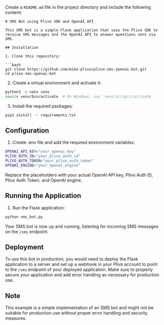 Create a `README.md` file in the project directory and include the following content:

```
# SMS Bot using Plivo SDK and OpenAI API

This SMS bot is a simple Flask application that uses the Plivo SDK to receive SMS messages and the OpenAI API to answer questions sent via SMS.

## Installation

1. Clone this repository:

```bash
git clone https://github.com/mike-plivo/plivo-sms-openai-bot.git
cd plivo-sms-openai-bot
```

2. Create a virtual environment and activate it:

```bash
python3 -m venv venv
source venv/bin/activate  # On Windows, use `venv\Scripts\activate`
```

3. Install the required packages:

```bash
pip3 install -r requirements.txt
```

## Configuration

1. Create .env file and add the required environment variables:

```bash
OPENAI_API_KEY="your_openai_key"
PLIVO_AUTH_ID="your_plivo_auth_id"
PLIVO_AUTH_TOKEN="your_plivo_auth_token"
OPENAI_ENGINE="your_openai_engine"
```

Replace the placeholders with your actual OpenAI API key, Plivo Auth ID, Plivo Auth Token, and OpenAI engine.

## Running the Application

1. Run the Flask application:

```bash
python sms_bot.py
```

Your SMS bot is now up and running, listening for incoming SMS messages on the `/sms` endpoint.

## Deployment

To use this bot in production, you would need to deploy the Flask application to a server and set up a webhook in your Plivo account to point to the `/sms` endpoint of your deployed application. Make sure to properly secure your application and add error handling as necessary for production use.

## Note

This example is a simple implementation of an SMS bot and might not be suitable for production use without proper error handling and security measures.
```

